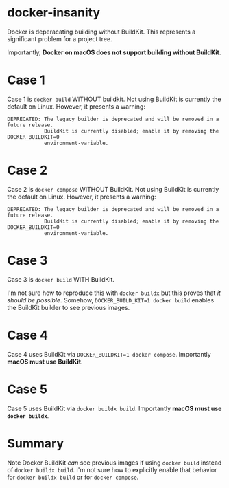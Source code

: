# docker-insanity

Docker is deperacating building without BuildKit. This represents a significant
problem for a project tree.

Importantly, **Docker on macOS does not support building without BuildKit**.

# Case 1
Case 1 is `docker build` WITHOUT buildkit. Not using BuildKit is currently the
default on Linux. However, it presents a warning:
```
DEPRECATED: The legacy builder is deprecated and will be removed in a future release.
            BuildKit is currently disabled; enable it by removing the DOCKER_BUILDKIT=0
            environment-variable.
```

# Case 2
Case 2 is `docker compose` WITHOUT BuildKit. Not using BuildKit is currently the
default on Linux. However, it presents a warning:
```
DEPRECATED: The legacy builder is deprecated and will be removed in a future release.
            BuildKit is currently disabled; enable it by removing the DOCKER_BUILDKIT=0
            environment-variable.
```

# Case 3
Case 3 is `docker build` WITH BuildKit.

I'm not sure how to reproduce this with `docker buildx` but this proves that _it
should be possible_. Somehow, `DOCKER_BUILD_KIT=1 docker build` enables the
BuildKit builder to see previous images.

# Case 4
Case 4 uses BuildKit via `DOCKER_BUILDKIT=1 docker compose`. Importantly **macOS
must use BuildKit**.

# Case 5
Case 5 uses BuildKit via `docker buildx build`. Importantly **macOS must use
`docker buildx`**.

# Summary
Note Docker BuildKit _can_ see previous images if using `docker build` instead
of `docker buildx build`. I'm not sure how to explicitly enable that behavior
for `docker buildx build` or for `docker compose`.
